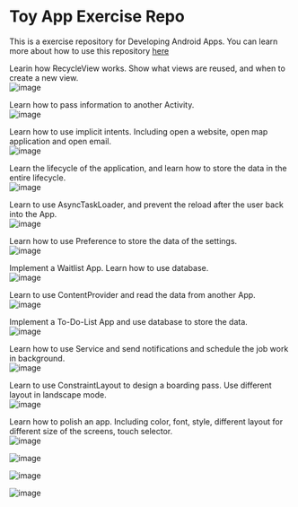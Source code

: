 # Toy App Exercise Repo

This is a exercise repository for Developing Android Apps. You can learn more about how to use this repository [here](https://classroom.udacity.com/courses/ud851/lessons/93affc67-3f0b-4f9b-b3a4-a7a26f241a86/concepts/115d08bb-f114-46fa-b693-5c6ce1445c07)

Learin how RecycleView works. Show what views are reused, and when to create a new view.</br>
![image](https://github.com/ydxb7/Exercises/blob/master/gifs/show_Lession03.gif)</br>

Learn how to pass information to another Activity.</br>
![image](https://github.com/ydxb7/Exercises/blob/master/gifs/show_Lesson04a.gif)</br>

Learn how to use implicit intents. Including open a website, open map application and open email.</br>
![image](https://github.com/ydxb7/Exercises/blob/master/gifs/show_Lesson40b.gif)</br>

Learn the lifecycle of the application, and learn how to store the data in the entire lifecycle.</br>
![image](https://github.com/ydxb7/Exercises/blob/master/gifs/show_Lesson05a.gif)</br>


Learn to use AsyncTaskLoader, and prevent the reload after the user back into the App.</br>
![image](https://github.com/ydxb7/Exercises/blob/master/gifs/show_Lesson05b.gif)</br>

Learn how to use Preference to store the data of the settings.</br>
![image](https://github.com/ydxb7/Exercises/blob/master/gifs/show_Lesson06.gif)</br>

Implement a Waitlist App. Learn how to use database.</br>
![image](https://github.com/ydxb7/Exercises/blob/master/gifs/show_Lesson07.gif)</br>

Learn to use ContentProvider and read the data from another App.</br>
![image](https://github.com/ydxb7/Exercises/blob/master/gifs/show_Lesson08.gif)</br>

Implement a To-Do-List App and use database to store the data.</br>
![image](https://github.com/ydxb7/Exercises/blob/master/gifs/show_Lesson09.gif)</br>

Learn how to use Service and send notifications and schedule the job work in background.</br>
![image](https://github.com/ydxb7/Exercises/blob/master/gifs/show_Lesson10.gif)</br>

Learn to use ConstraintLayout to design a boarding pass. Use different layout in landscape mode.</br>
![image](https://github.com/ydxb7/Exercises/blob/master/gifs/show_Lesson11.gif)</br>

Learn how to polish an app. Including color, font, style, different layout for different size of the screens, touch selector.</br>
![image](https://github.com/ydxb7/Exercises/blob/master/gifs/show_Lesson12.gif)</br>

![image](https://github.com/ydxb7/Exercises/blob/master/gifs/show_Advanced01.gif)</br>

![image](https://github.com/ydxb7/Exercises/blob/master/gifs/show_Advanced02.gif)</br>

![image](https://github.com/ydxb7/Exercises/blob/master/gifs/show_Advanced03.gif)</br>


